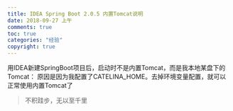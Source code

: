 ```yaml
---
title: IDEA Spring Boot 2.0.5 内置Tomcat说明
date: 2018-09-27 上午
comments: true
toc: true
categories: "经验" 
copyright: true
---
```

  用IDEA新建SpringBoot项目后，启动时不是内置Tomcat，而是我本地某盘下的Tomcat：
  原因是因为我配置了CATELINA_HOME。去掉环境变量配置，就可以正常使用内置Tomcat了

>不积跬步，无以至千里
